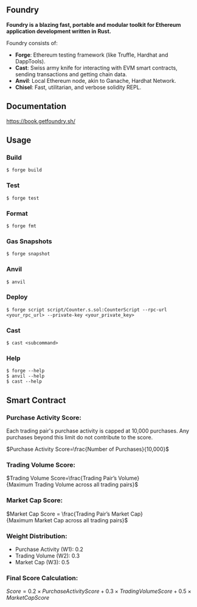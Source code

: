 ## Foundry

**Foundry is a blazing fast, portable and modular toolkit for Ethereum application development written in Rust.**

Foundry consists of:

-   **Forge**: Ethereum testing framework (like Truffle, Hardhat and DappTools).
-   **Cast**: Swiss army knife for interacting with EVM smart contracts, sending transactions and getting chain data.
-   **Anvil**: Local Ethereum node, akin to Ganache, Hardhat Network.
-   **Chisel**: Fast, utilitarian, and verbose solidity REPL.

## Documentation

https://book.getfoundry.sh/

## Usage

### Build

```shell
$ forge build
```

### Test

```shell
$ forge test
```

### Format

```shell
$ forge fmt
```

### Gas Snapshots

```shell
$ forge snapshot
```

### Anvil

```shell
$ anvil
```

### Deploy

```shell
$ forge script script/Counter.s.sol:CounterScript --rpc-url <your_rpc_url> --private-key <your_private_key>
```

### Cast

```shell
$ cast <subcommand>
```

### Help

```shell
$ forge --help
$ anvil --help
$ cast --help
```

## Smart Contract

### Purchase Activity Score:

Each trading pair's purchase activity is capped at 10,000 purchases. Any purchases beyond this limit do not contribute to the score.

$Purchase Activity Score=\frac{Number of Purchases}{10,000}$
​
### Trading Volume Score:

$Trading Volume Score=\frac{Trading Pair’s Volume}{Maximum Trading Volume across all trading pairs}$

### Market Cap Score:

$Market Cap Score = \frac{Trading Pair’s Market Cap}{Maximum Market Cap across all trading pairs}$
​
### Weight Distribution:

- Purchase Activity (W1): 0.2
- Trading Volume (W2): 0.3
- Market Cap (W3): 0.5

### Final Score Calculation:

$Score=0.2\times Purchase Activity Score+0.3\times Trading Volume Score+0.5\times Market Cap Score$
